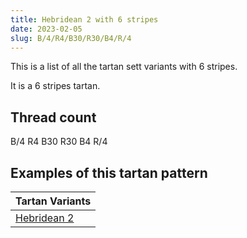 ```yaml
---
title: Hebridean 2 with 6 stripes
date: 2023-02-05
slug: B/4/R4/B30/R30/B4/R/4
---
```

This is a list of all the tartan sett variants with 6 stripes.

It is a 6 stripes tartan.


## Thread count
B/4 R4 B30 R30 B4 R/4

## Examples of this tartan pattern

| Tartan Variants |
|---------------|
| [Hebridean 2](/variants/b/4/r4/b30/r30/b4/r/4-b304080-rc00000)||
